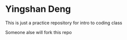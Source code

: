 # Yingshan Deng

This is just a practice repository for intro to coding class

Someone alse will fork this repo
